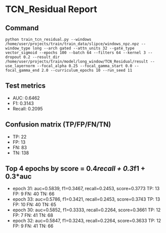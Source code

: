 # TCN_Residual Report

## Command
```
python train_tcn_residual.py --windows /home/user/projects/train/train_data/slipce/windows_npz.npz --window_type long --arch gated --attn_units 32 --gate_type vector_sigmoid --epochs 100 --batch 64 --filters 64 --kernel 3 --dropout 0.2 --result_dir /home/user/projects/train/model/long_window/TCN_Residual/result --use_layernorm --focal_alpha 0.25 --focal_gamma_start 0.0 --focal_gamma_end 2.0 --curriculum_epochs 10 --run_seed 11
```

## Test metrics
- AUC: 0.6462
- F1: 0.3143
- Recall: 0.2095
## Confusion matrix (TP/FP/FN/TN)
- TP: 22
- FP: 13
- FN: 83
- TN: 138

## Top 4 epochs by score = 0.4*recall + 0.3*f1 + 0.3*auc
- epoch 31: auc=0.5839, f1=0.3467, recall=0.2453, score=0.3773  TP: 13 FP: 9 FN: 40 TN: 66
- epoch 33: auc=0.5786, f1=0.3421, recall=0.2453, score=0.3743  TP: 13 FP: 10 FN: 40 TN: 65
- epoch 30: auc=0.5852, f1=0.3333, recall=0.2264, score=0.3661  TP: 12 FP: 7 FN: 41 TN: 68
- epoch 32: auc=0.5847, f1=0.3243, recall=0.2264, score=0.3633  TP: 12 FP: 9 FN: 41 TN: 66
